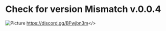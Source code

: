 # Check for version Mismatch v.0.0.4
![Picture](https://cdn.discordapp.com/attachments/288528119525146635/890746648089722940/seymour-plush.jpg)
<a id="CoatOfArms Discord">https://discord.gg/BFwjbn3m</>
